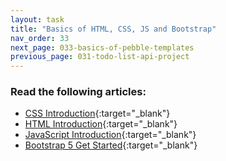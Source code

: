 ```yaml
---
layout: task
title: "Basics of HTML, CSS, JS and Bootstrap"
nav_order: 33
next_page: 033-basics-of-pebble-templates
previous_page: 031-todo-list-api-project
---
```

### Read the following articles:
- [CSS Introduction](https://www.w3schools.com/css/css_intro.asp){:target="_blank"}
- [HTML Introduction](https://www.w3schools.com/html/html_intro.asp){:target="_blank"}
- [JavaScript Introduction](https://www.w3schools.com/js/js_intro.asp){:target="_blank"}
- [Bootstrap 5 Get Started](https://www.w3schools.com/bootstrap5/bootstrap_get_started.php){:target="_blank"}